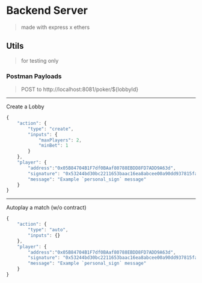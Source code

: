 # Backend Server

> made with express x ethers

## Utils

> for testing only

### Postman Payloads

> POST to http://localhost:8081/poker/${lobbyId}

---

Create a Lobby

```js
{
    "action": {
        "type": "create",
        "inputs": {
            "maxPlayers": 2,
            "minBet": 1
        }
    },
    "player": {
        "address":"0x05B84704B1F7df0BAaf80788EBDD8FD7ADD9A63d",
        "signature": "0x53244bd30bc2211653baac16ea8abcee00a90dd937815faf3bcf76fce8c16b0315f97401316aa9880c30eafdbb01bece6643bb892f6c15b1a67bd7c7207a266a1c",
        "message": "Example `personal_sign` message"
    }
}

```

---

Autoplay a match (w/o contract)

```js
{
    "action": {
        "type": "auto",
        "inputs": {}
    },
    "player": {
        "address":"0x05B84704B1F7df0BAaf80788EBDD8FD7ADD9A63d",
        "signature": "0x53244bd30bc2211653baac16ea8abcee00a90dd937815faf3bcf76fce8c16b0315f97401316aa9880c30eafdbb01bece6643bb892f6c15b1a67bd7c7207a266a1c",
        "message": "Example `personal_sign` message"
    }
}
```
